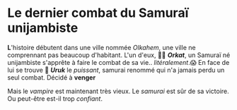 # Le dernier combat du Samuraï unijambiste 

__L__'histoire débutent dans une ville nommée _Olkahem_, une ville ne comprennant pas beaucoup d'habitant. L'un d'eux, :mage_man: __*Orkat*__, un Samuraï né unijambiste s'apprête à faire le combat de sa vie.. _litéralement_.:scream: En face de lui se trouve :vampire: __*Uruk*__ le *puissant*, samurai renommé qui n'a jamais perdu un seul combat. 
Décidé à __venger__ 

Mais le *vampire* est maintenant très vieux.
Le *samurai* est sûr de sa victoire.
Ou peut-être est-il trop _confiant_.